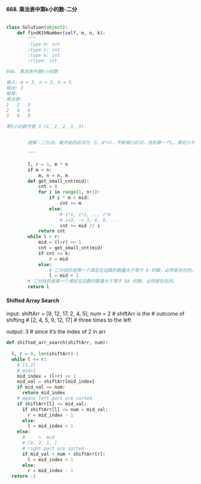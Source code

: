 


#### 668. 乘法表中第k小的数-二分

```python

class Solution(object):
    def findKthNumber(self, m, n, k):
        """
        :type m: int
        :type n: int
        :type k: int
        :rtype: int

668. 乘法表中第k小的数

输入: m = 3, n = 3, k = 5
输出: 3
解释: 
乘法表:
1	2	3
2	4	6
3	6	9

第5小的数字是 3 (1, 2, 2, 3, 3).


        题解：二分法，最开始的区间为（1，m*n)，不断缩小区间，找到第一个L，满足小于等于L的个数为k个。

        """

        l, r = 1, m * n
        if m < n:
            m, n = n, m
        def get_small_cnt(mid):
            cnt = 0
            for i in range(1, n+1):
                if i * m < mid:
                    cnt += m
                else:
                    # i*1, i*2, .., i*m
                    # i=3, -> 3, 6, 9, ...
                    cnt += mid // i
            return cnt
        while l < r:
            mid = (l+r) >> 1
            cnt = get_small_cnt(mid)
            if cnt >= k:
                r = mid
            else:
                # 二分找的是第一个满足左边数的数量大于等于 k 的数，必然是存在的。
                l = mid + 1
        # 二分找的是第一个满足左边数的数量大于等于 kk 的数，必然是存在的。
        return l
```


#### Shifted Array Search

input:  shiftArr = [9, 12, 17, 2, 4, 5], num = 2 # shiftArr is the
                                                 # outcome of shifting
                                                 # [2, 4, 5, 9, 12, 17]
                                                 # three times to the left

output: 3 # since it’s the index of 2 in arr



```python
def shifted_arr_search(shiftArr, num):
  
  l, r = 0, len(shiftArr)-1
  while l <= r:
    # [1,2]
    # mid=1
    mid_index = (l+r) >> 1
    mid_val = shiftArr[mid_index]
    if mid_val == num:
      return mid_index
    # means left part are sorted
    if shiftArr[l] <= mid_val:
      if shiftArr[l] <= num < mid_val:
        r = mid_index - 1
      else:
        l = mid_index + 1
    else:
      #     >  mid
      # [9, 2, 1, ]
      # right part are sorted
      if mid_val < num < shiftArr[r]:
        l = mid_index + 1
      else:
        r = mid_index - 1
  return -1
      

```